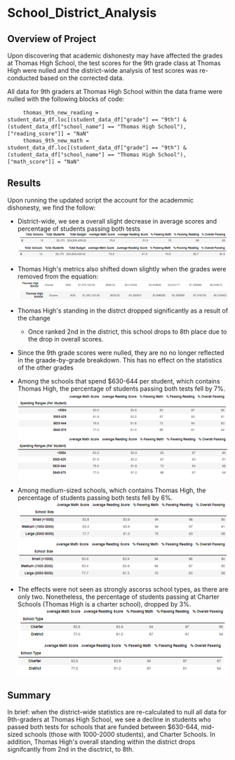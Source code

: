 # School_District_Analysis

## Overview of Project
Upon discovering that academic dishonesty may have affected the grades at Thomas High School, the test scores for the 9th grade class at Thomas High were nulled and the district-wide analysis of test scores was re-conducted based on the corrected data.

All data for 9th graders at Thomas High School within the data frame were nulled with the following blocks of code:

         thomas_9th_new_reading = student_data_df.loc[(student_data_df["grade"] == "9th") & (student_data_df["school_name"] == "Thomas High School"), ["reading_score"]] = "NaN" 
         thomas_9th_new_math = student_data_df.loc[(student_data_df["grade"] == "9th") & (student_data_df["school_name"] == "Thomas High School"), ["math_score"]] = "NaN" 
  
## Results
Upon running the updated script the account for the academmic dishonesty, we find the follow:
  - District-wide, we see a overall slight decrease in average scores and percentage of students passing both tests
![Original](https://github.com/rscalise88/School_District_Analysis/blob/main/Resources/SDA1.PNG)
![Updated](https://github.com/rscalise88/School_District_Analysis/blob/main/Resources/SDA2.PNG)

  - Thomas High's metrics also shifted down slightly when the grades were removed from the equation:
![Original](https://github.com/rscalise88/School_District_Analysis/blob/main/Resources/SDA3.PNG)
![Updated](https://github.com/rscalise88/School_District_Analysis/blob/main/Resources/SDA4.PNG)

  - Thomas High's standing in the distrct dropped significantly as a result of the change
    - Once ranked 2nd in the district, this school drops to 8th place due to the drop in overall scores.
    
  - Since the 9th grade scores were nulled, they are no no longer reflected in the graade-by-grade breakdown.  This has no effect on the statistics of the other grades
 
  - Among the schools that spend $630-644 per student, which contains Thomas High, the percentage of students passing both tests fell by 7%.
![Original](https://github.com/rscalise88/School_District_Analysis/blob/main/Resources/SDA5.PNG)
![Updated](https://github.com/rscalise88/School_District_Analysis/blob/main/Resources/SDA6.PNG)

  - Among medium-sized schools, which contains Thomas High, the percentage of students passing both tests fell by 6%.
![Original](https://github.com/rscalise88/School_District_Analysis/blob/main/Resources/SDA7.PNG)
![Updated](https://github.com/rscalise88/School_District_Analysis/blob/main/Resources/SDA8.PNG)

  - The effects were not seen as strongly ascorss school types, as there are only two. Nonetheless, the percentage of students passing at Charter Schools (Thomas High is a charter school), dropped by 3%.
![Original](https://github.com/rscalise88/School_District_Analysis/blob/main/Resources/SDA9.PNG)
![Updated](https://github.com/rscalise88/School_District_Analysis/blob/main/Resources/SDA10.PNG)

## Summary 
In brief: when the district-wide statistics are re-calculated to null all data for 9th-graders at Thomas High School, we see a decline in students who passed both tests for schools that are funded between $630-644, mid-sized schools (those with 1000-2000 students), and Charter Schools.  In addition, Thomas High's overall standing within the district drops signifcantly from 2nd in the disctrict, to 8th.
